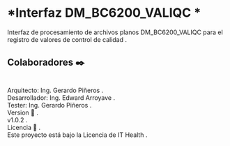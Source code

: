 <H1> *Interfaz DM_BC6200_VALIQC  *</H1>
Interfaz de procesamiento de archivos planos DM_BC6200_VALIQC para el registro de valores de control de calidad .</br>

<h2>Colaboradores ✒️</h2> </br>
 Arquitecto: Ing. Gerardo Piñeros .</br>
Desarrollador: Ing. Edward Arroyave .</br>
Tester: Ing. Gerardo Piñeros .</br>
Version 📌 .</br>
v1.0.2  .</br>
Licencia 📄 .</br>
Este proyecto está bajo la Licencia de IT Health .</br>
